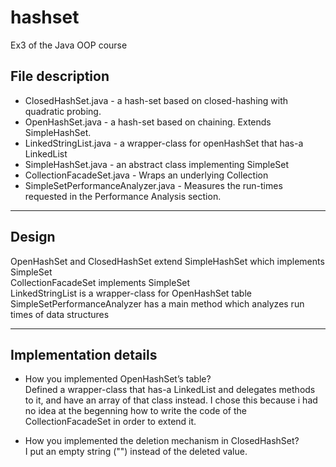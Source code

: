# hashset
Ex3 of the Java OOP course


## File description
- ClosedHashSet.java - a hash-set based on closed-hashing with quadratic probing.
- OpenHashSet.java - a hash-set based on chaining. Extends SimpleHashSet.
- LinkedStringList.java - a wrapper-class for openHashSet that has-a LinkedList<String> 
- SimpleHashSet.java - an abstract class implementing SimpleSet
- CollectionFacadeSet.java - Wraps an underlying Collection
- SimpleSetPerformanceAnalyzer.java - Measures the run-times requested in the Performance Analysis section.
____________________



## Design
OpenHashSet and ClosedHashSet extend SimpleHashSet which implements SimpleSet  
CollectionFacadeSet implements SimpleSet  
LinkedStringList is a wrapper-class for OpenHashSet table  
SimpleSetPerformanceAnalyzer has a main method which analyzes run times of data structures  
____________________



## Implementation details
- How you implemented OpenHashSet’s table?  
Defined a wrapper-class that has-a LinkedList<String> and delegates methods to it, and have an array of that class instead.
I chose this because i had no idea at the begenning how to write the code of the CollectionFacadeSet in order to extend it.

- How you implemented the deletion mechanism in ClosedHashSet?  
I put an empty string ("") instead of the deleted value.
